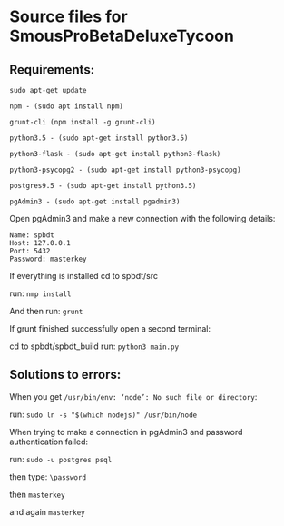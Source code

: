 # Source files for SmousProBetaDeluxeTycoon


## Requirements:
```
sudo apt-get update
```
```
npm - (sudo apt install npm)
```
```
grunt-cli (npm install -g grunt-cli)
```
```
python3.5 - (sudo apt-get install python3.5)
```
```
python3-flask - (sudo apt-get install python3-flask)
```
```
python3-psycopg2 - (sudo apt-get install python3-psycopg)
```
```
postgres9.5 - (sudo apt-get install python3.5)
```
```
pgAdmin3 - (sudo apt-get install pgadmin3)
```

Open pgAdmin3 and make a new connection with the following details:
```
Name: spbdt
Host: 127.0.0.1
Port: 5432
Password: masterkey
```
If everything is installed cd to spbdt/src

run: ```nmp install```

And then run: ```grunt```

If grunt finished successfully open a second terminal:

cd to spbdt/spbdt_build
run: ```python3 main.py```


## Solutions to errors:

When you get ```/usr/bin/env: ‘node’: No such file or directory```:

run: ```sudo ln -s "$(which nodejs)" /usr/bin/node```


When trying to make a connection in pgAdmin3 and password authentication failed:

run: ```sudo -u postgres psql```

then type: ```\password```

then ```masterkey```

and again ```masterkey```

